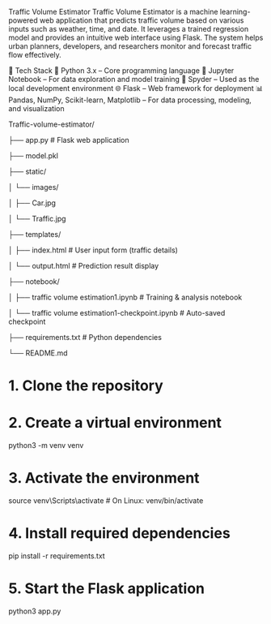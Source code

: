 
Traffic Volume Estimator
Traffic Volume Estimator is a machine learning-powered web application that predicts traffic volume based on various inputs such as weather, time, and date. It leverages a trained regression model and provides an intuitive web interface using Flask. The system helps urban planners, developers, and researchers monitor and forecast traffic flow effectively.

🔧 Tech Stack
🐍 Python 3.x – Core programming language
📓 Jupyter Notebook – For data exploration and model training
🧪 Spyder – Used as the local development environment
🌐 Flask – Web framework for deployment
📊 Pandas, NumPy, Scikit-learn, Matplotlib – For data processing, modeling, and visualization



Traffic-volume-estimator/

├── app.py # Flask web application

├── model.pkl 

├── static/

│ └── images/


│ ├── Car.jpg 

│ └── Traffic.jpg

├── templates/

│ ├── index.html # User input form (traffic details)

│ └── output.html # Prediction result display

├── notebook/

│ ├── traffic volume estimation1.ipynb # Training & analysis notebook

│ └── traffic volume estimation1-checkpoint.ipynb # Auto-saved checkpoint

├── requirements.txt # Python dependencies

└── README.md



# 1. Clone the repository

# 2. Create a virtual environment
python3 -m venv venv

# 3. Activate the environment
source venv\Scripts\activate        # On Linux: venv/bin/activate

# 4. Install required dependencies
pip install -r requirements.txt

# 5. Start the Flask application
python3 app.py
